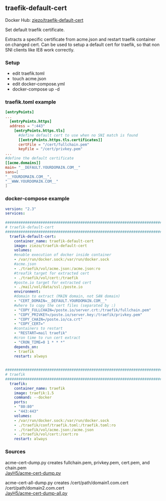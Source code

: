 ## traefik-default-cert

Docker Hub: [ziezo/traefik-default-cert](https://hub.docker.com/r/ziezo/traefik-default-cert/)

Set default traefik certificate.

Extracts a specific certificate from acme.json and restart traefik container on changed cert. Can be used to setup a default cert for traefik, so that non SNI clients like IE8 work correctly.

### Setup

- edit traefik.toml
- touch acme.json
- edit docker-compose.yml
- docker-compose up -d

### traefik.toml example

```toml
[entryPoints]  
...  
  [entryPoints.https]  
  address = ":443"  
    [entryPoints.https.tls]  
      #define default cert to use when no SNI match is found  
      [[entryPoints.https.tls.certificates]]  
      certFile = "/cert/fullchain.pem"  
      keyFile = "/cert/privkey.pem"  
...  
#define the default certificate  
[[acme.domains]]  
main= "__DEFAULT.YOURDOMAIN.COM__"  
sans=[  
"__YOURDOMAIN.COM__",  
"__WWW.YOURDOMAIN.COM__"  
]
```

### docker-compose example

```yaml
version: "2.3"  
services:  
  
###################################################################################  
# traefik-default-cert  
###################################################################################  
  traefik-default-cert:  
    container_name: traefik-default-cert  
    image: ziezo/traefik-default-cert  
    volumes:  
    #enable execution of docker inside container  
    - /var/run/docker.sock:/var/run/docker.sock  
    #acme.json  
    - ./traefik/vol/acme.json:/acme.json:ro  
    #treafik target for extracted cert 
    - ./traefik/vol/cert:/traefik
    #poste.io target for extracted cert
    - ./mail/vol/data/ssl:/poste.io    
    environment:  
    #domain to extract (MAIN domain, not SAN domain)  
    - "CERT_DOMAIN=__DEFAULT.YOURDOMAIN.COM__"  
    #where to copy the cert files (separated by :)  
    - "COPY_FULLCHAIN=/poste.io/server.crt:/traefik/fullchain.pem"
    - "COPY_PRIVKEY=/poste.io/server.key:/traefik/privkey.pem"
    - "COPY_CHAIN=/poste.io/ca.crt"
    - "COPY_CERT="  
    #containers to restart
    - "RESTART=mail traefik"
    #cron time to run cert extract  
    - "CRON_TIME=0 1 * * *"  
    depends_on:  
    - traefik  
    restart: always  
  
  
###################################################################################  
# traefik  
###################################################################################  
  traefik:  
    container_name: traefik  
    image: traefik:1.5  
    command: --docker  
    ports:  
    - "80:80"  
    - "443:443"  
    volumes:  
    - /var/run/docker.sock:/var/run/docker.sock  
    - ./traefik/conf/traefik.toml:/traefik.toml:ro  
    - ./traefik/vol/acme.json:/acme.json  
    - ./traefik/vol/cert:/cert:ro  
    restart: always
```

### Sources

acme-cert-dump.py creates fullchain.pem, privkey.pem, cert.pem, and chain.pem         
[JayH5/acme-cert-dump.py](https://gist.github.com/JayH5/f9e4dc48635f3faa63c52813ff6d115f)

acme-cert-all-dump.py  creates /cert/path/domain1.com.cert /cert/path/domain2.com.cert  
[JayH5/acme-cert-dump-all.py](https://gist.github.com/JayH5/1a427e2f52444f45280f30215d5a92d9)
